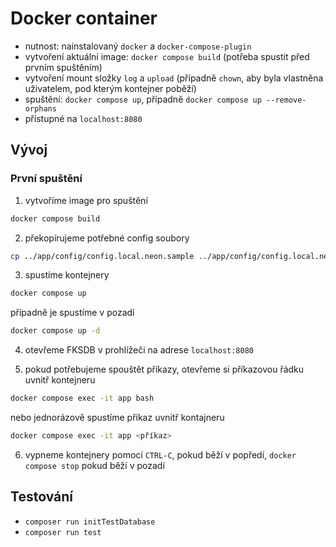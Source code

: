 # Docker container
- nutnost: nainstalovaný `docker` a `docker-compose-plugin`
- vytvoření aktuální image: `docker compose build` (potřeba spustit před prvním spuštěním)
- vytvoření mount složky `log` a `upload` (případně `chown`, aby byla vlastněna uživatelem, pod kterým kontejner poběží)
- spuštění: `docker compose up`, případně `docker compose up --remove-orphans`
- přístupné na `localhost:8080`

## Vývoj
### První spuštění
1. vytvoříme image pro spuštění
```bash
docker compose build
```
2. překopírujeme potřebné config soubory
```bash
cp ../app/config/config.local.neon.sample ../app/config/config.local.neon
```
3. spustíme kontejnery
```bash
docker compose up
```
případně je spustíme v pozadí
```bash
docker compose up -d
```

4. otevřeme FKSDB v prohlížeči na adrese `localhost:8080`

5. pokud potřebujeme spouštět příkazy, otevřeme si příkazovou řádku uvnitř kontejneru
```bash
docker compose exec -it app bash
```
nebo jednorázově spustíme příkaz uvnitř kontajneru
```bash
docker compose exec -it app <příkaz>
```
6. vypneme kontejnery pomocí `CTRL-C`, pokud běží v popředí, `docker compose stop` pokud běží v pozadí

## Testování
- `composer run initTestDatabase`
- `composer run test`
